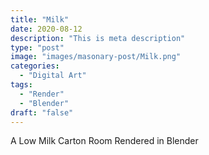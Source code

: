 ```yaml
---
title: "Milk"
date: 2020-08-12
description: "This is meta description"
type: "post"
image: "images/masonary-post/Milk.png"
categories: 
  - "Digital Art"
tags:
  - "Render"
  - "Blender"
draft: "false"
---
```



A Low Milk Carton Room Rendered in Blender




